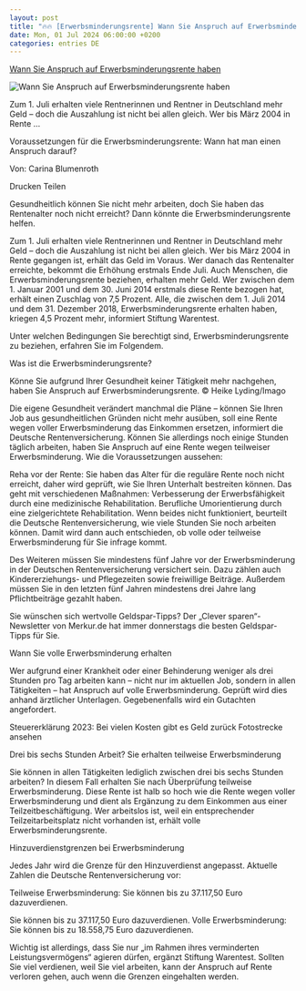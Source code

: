 ```yaml
---
layout: post
title: "🔥🔥 [Erwerbsminderungsrente] Wann Sie Anspruch auf Erwerbsminderungsrente haben"
date: Mon, 01 Jul 2024 06:00:00 +0200
categories: entries DE
---
```

[Wann Sie Anspruch auf Erwerbsminderungsrente haben](https://www.merkur.de/leben/geld/anspruch-erwerbsminderungsrente-gesundheit-krankheit-rentenversicherung-arbeit-job-geld-93161084.html)

![Wann Sie Anspruch auf Erwerbsminderungsrente haben](https://www.merkur.de/assets/images/34/964/34964062-antrag-auf-erwerbsminderungsrente-2tUaMkTLaJfe.jpg)

Zum 1. Juli erhalten viele Rentnerinnen und Rentner in Deutschland mehr Geld – doch die Auszahlung ist nicht bei allen gleich. Wer bis März 2004 in Rente ...

Voraussetzungen für die Erwerbsminderungsrente: Wann hat man einen Anspruch darauf?

Von: Carina Blumenroth

Drucken Teilen

Gesundheitlich können Sie nicht mehr arbeiten, doch Sie haben das Rentenalter noch nicht erreicht? Dann könnte die Erwerbsminderungsrente helfen.

Zum 1. Juli erhalten viele Rentnerinnen und Rentner in Deutschland mehr Geld – doch die Auszahlung ist nicht bei allen gleich. Wer bis März 2004 in Rente gegangen ist, erhält das Geld im Voraus. Wer danach das Rentenalter erreichte, bekommt die Erhöhung erstmals Ende Juli. Auch Menschen, die Erwerbsminderungsrente beziehen, erhalten mehr Geld. Wer zwischen dem 1. Januar 2001 und dem 30. Juni 2014 erstmals diese Rente bezogen hat, erhält einen Zuschlag von 7,5 Prozent. Alle, die zwischen dem 1. Juli 2014 und dem 31. Dezember 2018, Erwerbsminderungsrente erhalten haben, kriegen 4,5 Prozent mehr, informiert Stiftung Warentest.

Unter welchen Bedingungen Sie berechtigt sind, Erwerbsminderungsrente zu beziehen, erfahren Sie im Folgendem.

Was ist die Erwerbsminderungsrente?

Könne Sie aufgrund Ihrer Gesundheit keiner Tätigkeit mehr nachgehen, haben Sie Anspruch auf Erwerbsminderungsrente. © Heike Lyding/Imago

Die eigene Gesundheit verändert manchmal die Pläne – können Sie Ihren Job aus gesundheitlichen Gründen nicht mehr ausüben, soll eine Rente wegen voller Erwerbsminderung das Einkommen ersetzen, informiert die Deutsche Rentenversicherung. Können Sie allerdings noch einige Stunden täglich arbeiten, haben Sie Anspruch auf eine Rente wegen teilweiser Erwerbsminderung. Wie die Voraussetzungen aussehen:

Reha vor der Rente: Sie haben das Alter für die reguläre Rente noch nicht erreicht, daher wird geprüft, wie Sie Ihren Unterhalt bestreiten können. Das geht mit verschiedenen Maßnahmen: Verbesserung der Erwerbsfähigkeit durch eine medizinische Rehabilitation. Berufliche Umorientierung durch eine zielgerichtete Rehabilitation. Wenn beides nicht funktioniert, beurteilt die Deutsche Rentenversicherung, wie viele Stunden Sie noch arbeiten können. Damit wird dann auch entschieden, ob volle oder teilweise Erwerbsminderung für Sie infrage kommt.

Des Weiteren müssen Sie mindestens fünf Jahre vor der Erwerbsminderung in der Deutschen Rentenversicherung versichert sein. Dazu zählen auch Kindererziehungs- und Pflegezeiten sowie freiwillige Beiträge. Außerdem müssen Sie in den letzten fünf Jahren mindestens drei Jahre lang Pflichtbeiträge gezahlt haben.

Sie wünschen sich wertvolle Geldspar-Tipps? Der „Clever sparen“-Newsletter von Merkur.de hat immer donnerstags die besten Geldspar-Tipps für Sie.

Wann Sie volle Erwerbsminderung erhalten

Wer aufgrund einer Krankheit oder einer Behinderung weniger als drei Stunden pro Tag arbeiten kann – nicht nur im aktuellen Job, sondern in allen Tätigkeiten – hat Anspruch auf volle Erwerbsminderung. Geprüft wird dies anhand ärztlicher Unterlagen. Gegebenenfalls wird ein Gutachten angefordert.

Steuererklärung 2023: Bei vielen Kosten gibt es Geld zurück Fotostrecke ansehen

Drei bis sechs Stunden Arbeit? Sie erhalten teilweise Erwerbsminderung

Sie können in allen Tätigkeiten lediglich zwischen drei bis sechs Stunden arbeiten? In diesem Fall erhalten Sie nach Überprüfung teilweise Erwerbsminderung. Diese Rente ist halb so hoch wie die Rente wegen voller Erwerbsminderung und dient als Ergänzung zu dem Einkommen aus einer Teilzeitbeschäftigung. Wer arbeitslos ist, weil ein entsprechender Teilzeitarbeitsplatz nicht vorhanden ist, erhält volle Erwerbsminderungsrente.

Hinzuverdienstgrenzen bei Erwerbsminderung

Jedes Jahr wird die Grenze für den Hinzuverdienst angepasst. Aktuelle Zahlen die Deutsche Rentenversicherung vor:

Teilweise Erwerbsminderung: Sie können bis zu 37.117,50 Euro dazuverdienen.

Sie können bis zu 37.117,50 Euro dazuverdienen. Volle Erwerbsminderung: Sie können bis zu 18.558,75 Euro dazuverdienen.

Wichtig ist allerdings, dass Sie nur „im Rahmen ihres verminderten Leistungsvermögens“ agieren dürfen, ergänzt Stiftung Warentest. Sollten Sie viel verdienen, weil Sie viel arbeiten, kann der Anspruch auf Rente verloren gehen, auch wenn die Grenzen eingehalten werden.

